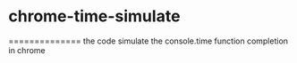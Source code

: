 # chrome-time-simulate
==============
the code simulate the console.time function completion in chrome